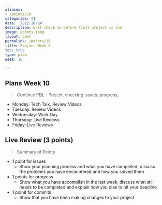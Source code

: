 ```yaml
---
aliases:
- /points/10
categories: []
date: '2022-10-24'
description: Last check in before final project is due
image: points.jpeg
layout: post
permalink: /points/10
title: Project Week 2
toc: true
type: plan
week: 10

---
```


## Plans Week 10
> Continue PBL - Project, checking issues, progress, 
- Monday: Tech Talk, Review Videos
- Tuesday: Review Videos
- Wednesday: Work Day
- Thursday: Live Reviews
- Friday: Live Reviews

## Live Review (3 points)
> Summary of Points
- 1 point for issues
    - Show your planning process and what you have completed, discuss the problems you have encountered and how you solved them
- 1 points for progress 
    - Show what you have accomplish in the last week, discuss what still needs to be completed and explain how you plan to hit your deadline
- 1 poinit for commits
    - Show that you have been making changes to your project
    